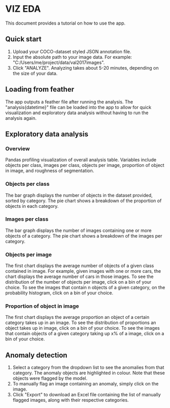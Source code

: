 # VIZ EDA
This document provides a tutorial on how to use the app.

## Quick start
1. Upload your COCO-dataset styled JSON annotation file.
2. Input the absolute path to your image data. For example: "C:/Users/me/project/data/val2017images".
3. Click "ANALYZE". Analyzing takes about 5-20 minutes, depending on the size of your data.

## Loading from feather
The app outputs a feather file after running the analysis. The "analysis{datetime}" file can be loaded into the app to
allow for quick visualization and exploratory data analysis without having to run the analysis again.

## Exploratory data analysis

### Overview
Pandas profiling visualization of overall analysis table. Variables include objects per class, images per class, objects
per image, proportion of object in image, and roughness of segmentation.

### Objects per class
The bar graph displays the number of objects in the dataset provided, sorted by category. The pie chart shows a
breakdown of the proportion of objects in each category.

### Images per class
The bar graph displays the number of images containing one or more objects of a category. The pie chart shows a
breakdown of the images per category.

### Objects per image
The first chart displays the average number of objects of a given class contained in image. For example, given images
with one or more cars, the chart displays the average number of cars in those images. To see the distribution of the
number of objects per image, click on a bin of your choice. To see the images that contain n objects of a given
category, on the probability histogram, click on a bin of your choice.

### Proportion of object in image
The first chart displays the average proportion an object of a certain category takes up in an image. To see the
distribution of proportions an object takes up in image, click on a bin of your choice. To see the images that contain
objects of a given category taking up x% of a image, click on a bin of your choice.

## Anomaly detection
1. Select a category from the dropdown list to see the anomalies from that category. The anomaly objects are
highlighted in colour. Note that these objects were flagged by the model.
2. To manually flag an image containing an anomaly, simply click on the image.
3. Click "Export" to download an Excel file containing the list of manually flagged images, along with their respective
categories.
